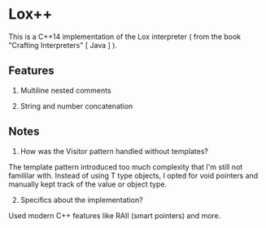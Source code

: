 # Lox++

This is a C++14 implementation of the Lox interpreter ( from the book "Crafting Interpreters" [ Java ] ).

## Features

1. Multiline nested comments

2. String and number concatenation

## Notes

1. How was the Visitor pattern handled without templates?

The template pattern introduced too much complexity that I'm still not famililar with. Instead of using T type objects, I opted for void pointers and manually kept track of the value or object type.

2. Specifics about the implementation?

Used modern C++ features like RAII (smart pointers) and more.
